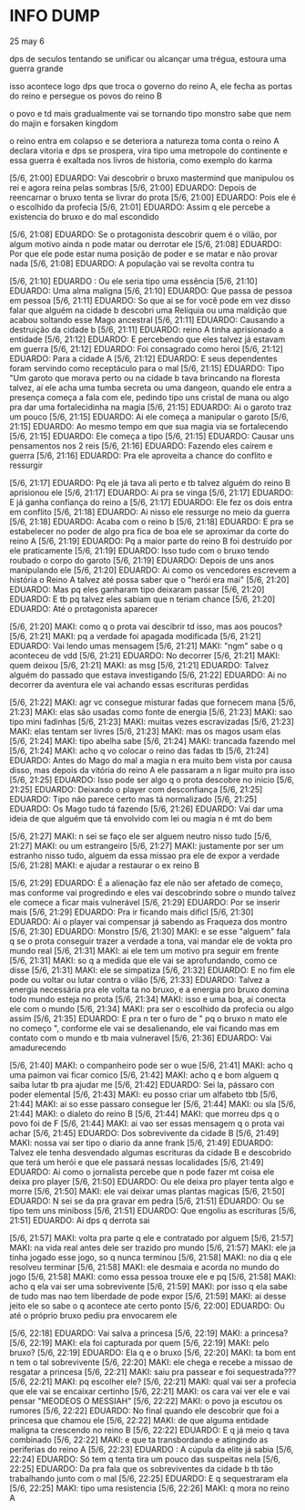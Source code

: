 # INFO DUMP 

25 may 6

dps de seculos tentando se unificar ou alcançar uma trégua, estoura uma guerra grande 

isso acontece logo dps que troca o governo do reino A, ele fecha as portas do reino e persegue os povos do reino B

o povo e td mais gradualmente vai se tornando tipo monstro sabe que nem do majin e forsaken kingdom

o reino entra em colapso e se deteriora
a natureza toma conta
o reino A declara vitoria e dps se prospera, vira tipo uma metropole do continente
e essa guerra é exaltada nos livros de historia, como exemplo do karma


[5/6, 21:00] EDUARDO: Vai descobrir o bruxo mastermind que manipulou os rei e agora reina pelas sombras
[5/6, 21:00] EDUARDO: Depois de reencarnar o bruxo tenta se livrar do prota
[5/6, 21:00] EDUARDO: Pois ele é o escolhido da profecia
[5/6, 21:01] EDUARDO: Assim q ele percebe a existencia do bruxo e do mal escondido

[5/6, 21:08] EDUARDO: Se o protagonista descobrir quem é o vilão,  por algum motivo ainda n pode matar ou derrotar ele
[5/6, 21:08] EDUARDO: Por que ele pode estar numa posição de poder e se matar e não provar nada
[5/6, 21:08] EDUARDO: A população vai se revolta contra tu

[5/6, 21:10] EDUARDO : Ou ele seria tipo uma essência
[5/6, 21:10] EDUARDO: Uma alma maligna
[5/6, 21:10] EDUARDO: Que passa de pessoa em pessoa
[5/6, 21:11] EDUARDO: So que ai se for você pode em vez disso falar que alguém na cidade b descobri uma Relíquia ou uma maldição que acabou soltando esse Mago ancestral
[5/6, 21:11] EDUARDO: Causando a destruição da cidade b
[5/6, 21:11] EDUARDO: reino A tinha aprisionado a entidade
[5/6, 21:12] EDUARDO: E percebendo que eles talvez já estavam em guerra
[5/6, 21:12] EDUARDO: Foi consagrado como heroi
[5/6, 21:12] EDUARDO: Para a cidade A
[5/6, 21:12] EDUARDO: E seus dependentes foram servindo como receptáculo para o mal
[5/6, 21:15] EDUARDO: Tipo 
"Um garoto que morava perto ou na cidade b tava brincando na floresta talvez, aí ele acha uma tumba secreta ou uma dangeon, quando ele entra a presença começa a fala com ele, pedindo tipo uns cristal de mana ou algo pra dar uma fortalecidinha na magia
[5/6, 21:15] EDUARDO: Ai o garoto traz um pouco
[5/6, 21:15] EDUARDO: Ai ele começa a manipular o garoto
[5/6, 21:15] EDUARDO: Ao mesmo tempo em que sua magia via se fortalecendo
[5/6, 21:15] EDUARDO: Ele começa a tipo
[5/6, 21:15] EDUARDO: Causar uns pensamentos nos 2 reis
[5/6, 21:16] EDUARDO: Fazendo eles caírem e guerra
[5/6, 21:16] EDUARDO: Pra ele aproveita a chance do conflito e ressurgir

[5/6, 21:17] EDUARDO: Pq ele já tava ali perto e tb talvez alguém do reino B aprisionou ele
[5/6, 21:17] EDUARDO: Ai pra se vinga
[5/6, 21:17] EDUARDO: E já ganha confiança do reino a
[5/6, 21:17] EDUARDO: Ele fez os dois entra em conflito
[5/6, 21:18] EDUARDO: Ai nisso ele ressurge no meio da guerra
[5/6, 21:18] EDUARDO: Acaba com o reino b
[5/6, 21:18] EDUARDO: E pra se estabelecer no poder de algo pra fica de boa ele se aproximar da corte do reino A
[5/6, 21:19] EDUARDO: Pq a maior parte do reino B foi destruído por ele praticamente
[5/6, 21:19] EDUARDO: Isso tudo com o bruxo tendo roubado o corpo do garoto
[5/6, 21:19] EDUARDO: Depois de uns anos manipulando ele
[5/6, 21:20] EDUARDO: Ai como os vencedores escrevem a história o Reino A talvez até possa saber que o "herói era mai"
[5/6, 21:20] EDUARDO: Mas pq eles ganharam tipo deixaram passar
[5/6, 21:20] EDUARDO: E tb pq talvez eles sabiam que n teriam chance
[5/6, 21:20] EDUARDO: Até o protagonista aparecer

[5/6, 21:20] MAKI: como q o prota vai descibrir td isso, mas aos poucos?
[5/6, 21:21] MAKI: pq a verdade foi apagada modificada
[5/6, 21:21] EDUARDO: Vai lendo umas mensagem
[5/6, 21:21] MAKI: "ngm" sabe o q aconteceu de vdd
[5/6, 21:21] EDUARDO: No decorrer
[5/6, 21:21] MAKI: quem deixou
[5/6, 21:21] MAKI: as msg
[5/6, 21:21] EDUARDO: Talvez alguém do passado que  estava investigando
[5/6, 21:22] EDUARDO: Ai no decorrer da aventura ele vai achando essas escrituras perdidas

[5/6, 21:22] MAKI: agr vc consegue misturar fadas que fornecem mana
[5/6, 21:23] MAKI: elas são usadas como fonte de energia
[5/6, 21:23] MAKI: sao tipo mini fadinhas
[5/6, 21:23] MAKI: muitas vezes escravizadas
[5/6, 21:23] MAKI: elas tentam ser livres
[5/6, 21:23] MAKI: mas os magos usam elas
[5/6, 21:24] MAKI: tipo abelha sabe
[5/6, 21:24] MAKI: trancada fazendo mel
[5/6, 21:24] MAKI: acho q vo colocar o reino das fadas tb
[5/6, 21:24] EDUARDO: Antes do Mago do mal a magia n era muito bem vista por causa disso, mas depois da vitória do reino A ele passaram a n ligar muito pra isso
[5/6, 21:25] EDUARDO: Isso pode ser algo q o prota descobre no inicio
[5/6, 21:25] EDUARDO: Deixando o player com desconfiança
[5/6, 21:25] EDUARDO: Tipo não parece certo mas tá normalizado
[5/6, 21:25] EDUARDO: Os Mago tudo tá fazendo
[5/6, 21:26] EDUARDO: Vai dar uma ideia de que alguém que tá envolvido com lei ou magia n é mt do bem

[5/6, 21:27] MAKI: n sei se faço ele ser alguem neutro nisso tudo
[5/6, 21:27] MAKI: ou um estrangeiro
[5/6, 21:27] MAKI: justamente por ser um estranho nisso tudo, alguem da essa missao pra ele de expor a verdade
[5/6, 21:28] MAKI: e ajudar a restaurar o ex reino B


[5/6, 21:29] EDUARDO: É a alienação faz ele não ser afetado de começo,  mas conforme vai progredindo e eles vai descobrindo sobre o mundo talvez ele comece a ficar mais vulnerável
[5/6, 21:29] EDUARDO: Por se inserir mais
[5/6, 21:29] EDUARDO: Pra ir ficando mais dificl
[5/6, 21:30] EDUARDO: Ai o player vai compensar já sabendo as Fraqueza dos montro
[5/6, 21:30] EDUARDO: Monstro
[5/6, 21:30] MAKI: e se esse "alguem" fala q se o prota conseguir trazer a verdade a tona, vai mandar ele de vokta pro mundo real
[5/6, 21:31] MAKI: ai ele tem um motivo pra seguir em frente
[5/6, 21:31] MAKI: so q a medida que ele vai se aprofundando, como ce disse
[5/6, 21:31] MAKI: ele se simpatiza
[5/6, 21:32] EDUARDO: E no fim ele pode ou voltar ou lutar contra o vilão
[5/6, 21:33] EDUARDO: Talvez a energia necessária pra ele volta ta no bruxo,  e a energia pro bruxo domina todo mundo esteja no prota
[5/6, 21:34] MAKI: isso e uma boa, ai conecta ele com o mundo
[5/6, 21:34] MAKI: pra ser o escolhido da profecia ou algo assim
[5/6, 21:35] EDUARDO: E pra n ter o furo de " pq o bruxo n mato ele no começo ", conforme ele vai se desalienando,  ele vai ficando mas em contato com o mundo e tb maia vulneravel
[5/6, 21:36] EDUARDO: Vai amadurecendo

[5/6, 21:40] MAKI: o companheiro pode ser o wue
[5/6, 21:41] MAKI: acho q uma paimon vai ficar comico
[5/6, 21:42] MAKI: acho q e bom alguem q saiba lutar tb pra ajudar me
[5/6, 21:42] EDUARDO: Sei la, pássaro con poder elemental
[5/6, 21:43] MAKI: eu posso criar um alfabeto tbb
[5/6, 21:44] MAKI: ai so esse passaro consegue ler
[5/6, 21:44] MAKI: ou sla
[5/6, 21:44] MAKI: o dialeto do reino B
[5/6, 21:44] MAKI: que morreu dps q o povo foi de F
[5/6, 21:44] MAKI: ai vao ser essas mensagem q o prota vai achar
[5/6, 21:45] EDUARDO: Dos sobrevivente da cidade B
[5/6, 21:49] MAKI: nossa vai ser tipo o diario da anne frank 
[5/6, 21:49] EDUARDO: Talvez ele tenha desvendado algumas escrituras da cidade B e descobrido que terá um herói e que ele passará nessas localidades
[5/6, 21:49] EDUARDO: Ai como o jornalista percebe que n pode fazer mt coisa ele deixa pro player
[5/6, 21:50] EDUARDO: Ou ele deixa pro player tenta algo e morre
[5/6, 21:50] MAKI: ele vai deixar umas plantas magicas
[5/6, 21:50] EDUARDO: N sei se da pra gravar em pedra
[5/6, 21:51] EDUARDO: Ou se tipo tem uns miniboss
[5/6, 21:51] EDUARDO: Que engoliu as escrituras
[5/6, 21:51] EDUARDO: Ai dps q derrota sai

[5/6, 21:57] MAKI: volta pra parte q ele e contratado por alguem
[5/6, 21:57] MAKI: na vida real antes dele ser trazido pro mundo
[5/6, 21:57] MAKI: ele ja tinha jogado esse jogo, so q nunca terminou
[5/6, 21:58] MAKI: no dia q ele resolveu terminar
[5/6, 21:58] MAKI: ele desmaia e acorda no mundo do jogo
[5/6, 21:58] MAKI: como essa pessoa trouxe ele e pq
[5/6, 21:58] MAKI: acho q ela vai ser uma sobrevivente
[5/6, 21:59] MAKI: por isso q ela sabe de tudo mas nao tem liberdade de pode expor
[5/6, 21:59] MAKI: ai desse jeito ele so sabe o q acontece ate certo ponto
[5/6, 22:00] EDUARDO: Ou até o próprio bruxo pediu pra envocarem ele

[5/6, 22:18] EDUARDO: Vai salva a princesa
[5/6, 22:19] MAKI: a princesa?
[5/6, 22:19] MAKI: ela foi capturada por quem
[5/6, 22:19] MAKI: pelo bruxo?
[5/6, 22:19] EDUARDO: Ela q e o bruxo
[5/6, 22:20] MAKI: ta bom ent n tem o tal sobrevivente
[5/6, 22:20] MAKI: ele chega e recebe a missao de resgatar a princesa
[5/6, 22:21] MAKI: saiu pra passear e foi sequestrada???
[5/6, 22:21] MAKI: pq escolher ele?
[5/6, 22:21] MAKI: qual vai ser a profecia que ele vai se encaixar certinho
[5/6, 22:21] MAKI: os cara vai ver ele e vai pensar "MEODEOS O MESSIAH"
[5/6, 22:22] MAKI: o povo ja escutou os rumores
[5/6, 22:22] EDUARDO: No final quando ele descobrir que foi a princesa que chamou ele
[5/6, 22:22] MAKI: de que alguma entidade maligna ta crescendo no reino B
[5/6, 22:22] EDUARDO: E q já meio q tava combinado
[5/6, 22:22] MAKI: e que ta transbordando e atingindo as periferias do reino A
[5/6, 22:23] EDUARDO : A cúpula da elite já sabia
[5/6, 22:24] EDUARDO: Só tem q tenta tira um pouco das suspeitas nela
[5/6, 22:25] EDUARDO: Da pra fala que os sobreviventes da cidade b tb tão trabalhando junto com o mal
[5/6, 22:25] EDUARDO: E q sequestraram ela
[5/6, 22:25] MAKI: tipo uma resistencia
[5/6, 22:26] MAKI: q mora no reino A
